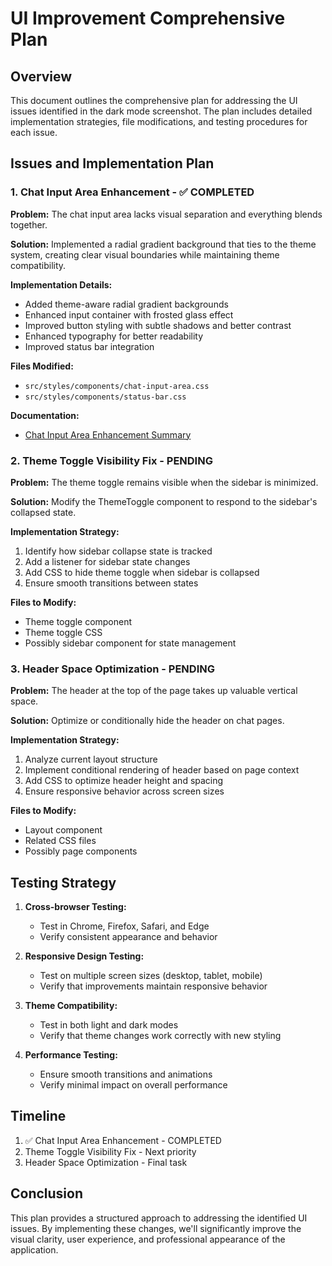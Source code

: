 # UI Improvement Comprehensive Plan

## Overview

This document outlines the comprehensive plan for addressing the UI issues identified in the dark mode screenshot. The plan includes detailed implementation strategies, file modifications, and testing procedures for each issue.

## Issues and Implementation Plan

### 1. Chat Input Area Enhancement - ✅ COMPLETED

**Problem:** The chat input area lacks visual separation and everything blends together.

**Solution:** Implemented a radial gradient background that ties to the theme system, creating clear visual boundaries while maintaining theme compatibility.

**Implementation Details:**
- Added theme-aware radial gradient backgrounds
- Enhanced input container with frosted glass effect
- Improved button styling with subtle shadows and better contrast
- Enhanced typography for better readability
- Improved status bar integration

**Files Modified:**
- `src/styles/components/chat-input-area.css`
- `src/styles/components/status-bar.css`

**Documentation:**
- [Chat Input Area Enhancement Summary](chat_input_area_enhancement.md)

### 2. Theme Toggle Visibility Fix - PENDING

**Problem:** The theme toggle remains visible when the sidebar is minimized.

**Solution:** Modify the ThemeToggle component to respond to the sidebar's collapsed state.

**Implementation Strategy:**
1. Identify how sidebar collapse state is tracked
2. Add a listener for sidebar state changes
3. Add CSS to hide theme toggle when sidebar is collapsed
4. Ensure smooth transitions between states

**Files to Modify:**
- Theme toggle component
- Theme toggle CSS
- Possibly sidebar component for state management

### 3. Header Space Optimization - PENDING

**Problem:** The header at the top of the page takes up valuable vertical space.

**Solution:** Optimize or conditionally hide the header on chat pages.

**Implementation Strategy:**
1. Analyze current layout structure
2. Implement conditional rendering of header based on page context
3. Add CSS to optimize header height and spacing
4. Ensure responsive behavior across screen sizes

**Files to Modify:**
- Layout component
- Related CSS files
- Possibly page components

## Testing Strategy

1. **Cross-browser Testing:**
   - Test in Chrome, Firefox, Safari, and Edge
   - Verify consistent appearance and behavior

2. **Responsive Design Testing:**
   - Test on multiple screen sizes (desktop, tablet, mobile)
   - Verify that improvements maintain responsive behavior

3. **Theme Compatibility:**
   - Test in both light and dark modes
   - Verify that theme changes work correctly with new styling

4. **Performance Testing:**
   - Ensure smooth transitions and animations
   - Verify minimal impact on overall performance

## Timeline

1. ✅ Chat Input Area Enhancement - COMPLETED
2. Theme Toggle Visibility Fix - Next priority
3. Header Space Optimization - Final task

## Conclusion

This plan provides a structured approach to addressing the identified UI issues. By implementing these changes, we'll significantly improve the visual clarity, user experience, and professional appearance of the application.